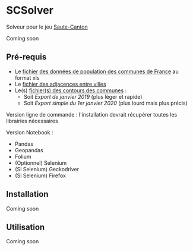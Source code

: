 SCSolver
========

Solveur pour le jeu [Saute-Canton](https://sautecanton.fr/)

Coming soon

Pré-requis
----------

 - Le [fichier des données de population des communes de France](https://www.insee.fr/fr/statistiques/4265429?sommaire=4265511#consulter) au format xls
 - Le [fichier des adjacences entre villes](https://www.data.gouv.fr/fr/datasets/liste-des-adjacences-des-communes-francaises/)
 - Le(s) [fichier(s) des contours des communes](https://www.data.gouv.fr/en/datasets/decoupage-administratif-communal-francais-issu-d-openstreetmap/) :
   - Soit *Export de janvier 2019* (plus léger et rapide)
   - Soit *Export simple du 1er janvier 2020* (plus lourd mais plus précis)

Version ligne de commande : l'installation devrait récupérer toutes les librairies nécessaires

Version Notebook :

 - Pandas
 - Geopandas
 - Folium
 - (Optionnel) Selenium
 - (Si Selenium) Geckodriver
 - (Si Selenium) Firefox

Installation
------------

Coming soon

<!--
```
git clone https://github.com/Epithumia/SCSolver.git
pip install SCSolver
```

Le NoteBook se trouve dans le Dossier SCSolver/NoteBook
-->

Utilisation
-----------

Coming soon
